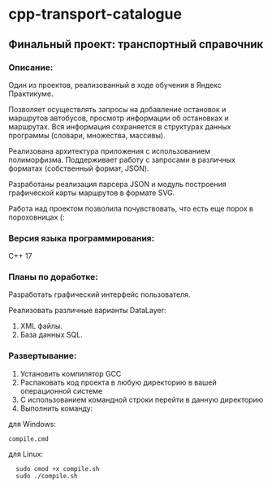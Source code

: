 # cpp-transport-catalogue
## Финальный проект: транспортный справочник
### Описание:
Один из проектов, реализованный в ходе обучения в Яндекс Практикуме.

Позволяет осуществлять запросы на добавление остановок и маршрутов автобусов, просмотр информации об остановках и маршрутах. Вся информация сохраняется в структурах данных программы (словари, множества, массивы).

Реализована архитектура приложения с использованием полиморфизма. Поддерживает работу с запросами в различных форматах (собственный формат, JSON). 

Разработаны реализация парсера JSON и модуль построения графической карты маршрутов в формате SVG.

Работа над проектом позволила почувствовать, что есть еще порох в пороховницах (:
### Версия языка программирования: 
C++ 17
### Планы по доработке:
Разработать графический интерфейс пользователя.

Реализовать различные варианты DataLayer:
1. XML файлы.
2. База данных SQL.

### Развертывание:
1. Установить компилятор GCC
3. Распаковать код проекта в любую директорию в вашей операционной системе
4. С использованием командной строки перейти в данную директорию
5. Выполнить команду:
   
для Windows:
```
compile.cmd
```
для Linux:
```
  sudo cmod +x compile.sh
  sudo ./compile.sh
```
